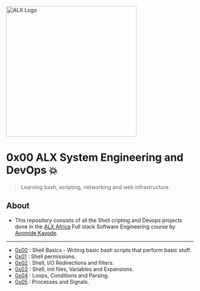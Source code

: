 <img src="https://assets.imaginablefutures.com/media/images/ALX_Logo.max-200x150.png" alt="ALX Logo" width="350">

# 0x00 ALX System Engineering and DevOps 💥

>Learning bash, scripting, networking and web infrastructure.

## About

- This repository consists of all the Shell cripting and Devops projects done in the [ALX Africa](https://www.alxafrica.com/) Full stack Software Engineering course by [Ayomide Kayode](https://github.com/AyomideKayode).

---

- [0x00](./0x00-shell_basics) : Shell Basics - Writing basic bash scripts that perform basic stuff.
- [0x01](./0x01-shell_permissions) : Shell permissions.
- [0x02](./0x02-shell_redirections) : Shell, I/O Redirections and filters.
- [0x03](./0x03-shell_variables_expansions) : Shell, init files, Variables and Expansions.
- [0x04](./0x04-loops_conditions_and_parsing) : Loops, Conditions and Parsing.
- [0x05](./0x05-processes_and_signals) : Processes and Signals.
